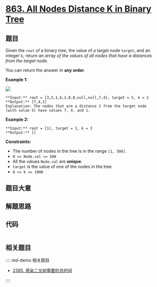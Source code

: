 # [863. All Nodes Distance K in Binary Tree](https://leetcode.com/problems/all-nodes-distance-k-in-binary-tree)

## 题目

Given the `root` of a binary tree, the value of a target node `target`, and an
integer `k`, return _an array of the values of all nodes that have a
distance_`k` _from the target node._

You can return the answer in **any order**.



**Example 1:**

![](https://s3-lc-upload.s3.amazonaws.com/uploads/2018/06/28/sketch0.png)

    
    
    **Input:** root = [3,5,1,6,2,0,8,null,null,7,4], target = 5, k = 2
    **Output:** [7,4,1]
    Explanation: The nodes that are a distance 2 from the target node (with value 5) have values 7, 4, and 1.
    

**Example 2:**

    
    
    **Input:** root = [1], target = 1, k = 3
    **Output:** []
    



**Constraints:**

  * The number of nodes in the tree is in the range `[1, 500]`.
  * `0 <= Node.val <= 500`
  * All the values `Node.val` are **unique**.
  * `target` is the value of one of the nodes in the tree.
  * `0 <= k <= 1000`


## 题目大意

## 解题思路

## 代码

```javascript

```

## 相关题目

:::: md-demo 相关题目
- [2385. 感染二叉树需要的总时间](https://leetcode.com/problems/amount-of-time-for-binary-tree-to-be-infected)

::::
